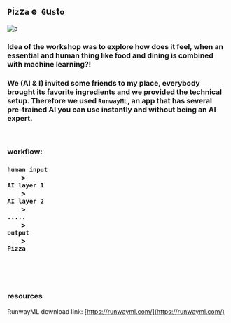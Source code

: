 ## `P`i`z`z`a` e &nbsp;`G`u`s`t`o`

![a](1_pizza-is-god.jpg)

### Idea of the workshop was to explore how does it feel, when an essential and human thing like food and dining is combined with machine learning?!
### We (AI & I) invited some friends to my place, everybody brought its favorite ingredients and we provided the technical setup. Therefore we used `RunwayML`, an app that has several pre-trained AI you can use instantly and without being an AI expert.   

<br>   

### workflow:
### `human input` <br>&nbsp;&nbsp;&nbsp;&nbsp;&nbsp;&nbsp;&nbsp;&nbsp;><br> `AI layer 1`<br>&nbsp;&nbsp;&nbsp;&nbsp;&nbsp;&nbsp;&nbsp;&nbsp;><br> `AI layer 2`<br>&nbsp;&nbsp;&nbsp;&nbsp;&nbsp;&nbsp;&nbsp;&nbsp;><br> `.....` <br>&nbsp;&nbsp;&nbsp;&nbsp;&nbsp;&nbsp;&nbsp;&nbsp;><br> `output`<br>&nbsp;&nbsp;&nbsp;&nbsp;&nbsp;&nbsp;&nbsp;&nbsp;><br> `Pizza`  
   
<br><br><br>

### resources   
RunwayML download link: [https://runwayml.com/](https://runwayml.com/)     



